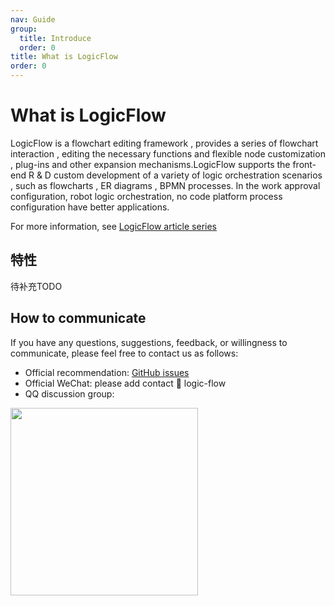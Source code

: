 ```yaml
---
nav: Guide
group:
  title: Introduce
  order: 0
title: What is LogicFlow
order: 0
---
```


# What is LogicFlow

LogicFlow is a flowchart editing framework , provides a series of flowchart interaction , editing the necessary functions and flexible node customization , plug-ins and other expansion mechanisms.LogicFlow supports the front-end R & D custom development of a variety of logic orchestration scenarios , such as flowcharts , ER diagrams , BPMN processes. In the work approval configuration, robot logic orchestration, no code platform process configuration have better applications.

For more information, see [LogicFlow article series](/article/article01)

## 特性

待补充TODO

## How to communicate

If you have any questions, suggestions, feedback, or willingness to communicate, please feel free to contact us as follows:

- Official recommendation: [GitHub issues](https://github.com/didi/LogicFlow/issues)
- Official WeChat: please add contact 👨 logic-flow
- QQ discussion group:
<div>
  <img data-type="dingtalk" src="https://github.com/didi/LogicFlow/assets/56008486/21c81c1d-e00a-45e0-a710-709d1ba89a8b" width="300" />
</div>
